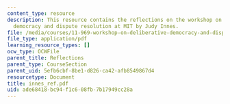 ```yaml
---
content_type: resource
description: This resource contains the reflections on the workshop on deliberative
  democracy and dispute resolution at MIT by Judy Innes.
file: /media/courses/11-969-workshop-on-deliberative-democracy-and-dispute-resolution-summer-2005/ade68418bc94f1c608fb7b17949cc28a_innes_ref.pdf
file_type: application/pdf
learning_resource_types: []
ocw_type: OCWFile
parent_title: Reflections
parent_type: CourseSection
parent_uid: 5efb6cbf-8be1-d826-ca42-afb8549867d4
resourcetype: Document
title: innes_ref.pdf
uid: ade68418-bc94-f1c6-08fb-7b17949cc28a
---
```

